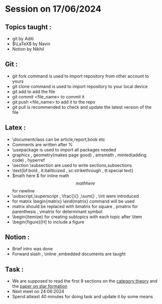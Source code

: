 # Session on 17/06/2024
## Topics taught :
- git by Aditi
- $\LaTeX$ by Navin
- Notion by Nikhil
## Git :
- git fork command is used to import repository from other account to yours
- git clone command is used to import repository to your local device
- git add to add the file
- git commit <file_name> to commit it
- git push <file_name> to add it to the repo
- git pull is recommended to check and update the latest version of the file
## Latex :
- \documentclass can be article,report,book etc
- Comments are written after %
- \usepackage is used to import all packages needed
- graphicx , geometry(makes page good) , amsmath , minted(adding code) , hyperref
- \section \subsection are used to write sections,subsections
- \text{bf:bold , it:italiticized , sc:strikethrough , tt:special text}
- $math here $ for inline math $$ math here $$ for newline
- \subscript,\superscript , \frac{}{} ,\sum{} , \int were introduced
- for matrix \begin{matrix} \end{matrix} command will be used
- matrix should be replaced with bmatrix for square , pmatrix for parenthesis , vmatrix for determinant symbol
- \begin{itemize} for creating subtopics with each topic after \item
- \begin{figure}[H] to include a figure
## Notion : 
- Brief intro was done
- Forward slash , \inline ,embedded documents are taught
## Task : 
- We are supposed to read the first 9 sections on the [category theory](https://www.amazon.com/Conceptual-Mathematics-First-Introduction-Categories/dp/052171916X) and the [paper on star formation](https://github.com/gnshb/cat-theory-and-dynamical-systems/blob/main/papers/star-formation.pdf)
- Next meet on 24:06:2024
- Spend atleast 40 minutes for doing task and update it by some means
